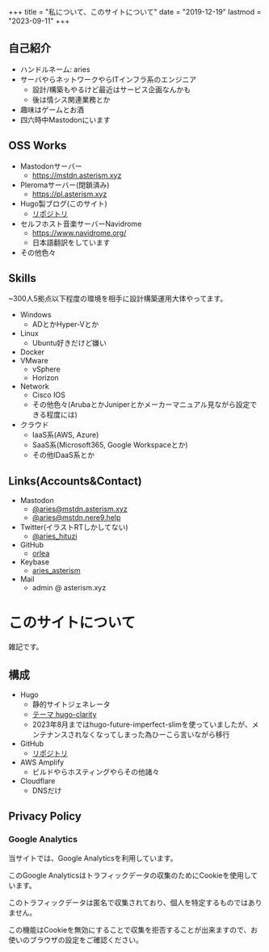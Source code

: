 +++
title = "私について、このサイトについて"
date = "2019-12-19"
lastmod = "2023-09-11"
+++

## 自己紹介

- ハンドルネーム: aries
- サーバやらネットワークやらITインフラ系のエンジニア
  - 設計/構築もやるけど最近はサービス企画なんかも
  - 後は情シス関連業務とか
- 趣味はゲームとお酒
- 四六時中Mastodonにいます


## OSS Works

- Mastodonサーバー
  - https://mstdn.asterism.xyz
- Pleromaサーバー(閉鎖済み)
  - https://pl.asterism.xyz
- Hugo製ブログ(このサイト)
  - [リポジトリ](https://github.com/orlea/blog.asterism.xyz)
- セルフホスト音楽サーバーNavidrome
  - https://www.navidrome.org/
  - 日本語翻訳をしています
- その他色々


## Skills

~300人5拠点以下程度の環境を相手に設計構築運用大体やってます。

- Windows
  - ADとかHyper-Vとか
- Linux
  - Ubuntu好きだけど嫌い
- Docker
- VMware
  - vSphere
  - Horizon
- Network
  - Cisco IOS
  - その他色々(ArubaとかJuniperとかメーカーマニュアル見ながら設定できる程度には)
- クラウド
  - IaaS系(AWS, Azure)
  - SaaS系(Microsoft365, Google Workspaceとか)
  - その他IDaaS系とか


## Links(Accounts&Contact)

- Mastodon
  - [@aries@mstdn.asterism.xyz](https://mstdn.asterism.xyz/@aries)
  - [@aries@mstdn.nere9.help](https://mstdn.nere9.help/@aries)
- Twitter(イラストRTしかしてない)
  - [@aries_hituzi](https://twitter.com/aries_hituzi)
- GitHub
  - [orlea](https://github.com/orlea)
- Keybase
  - [aries_asterism](https://keybase.io/aries_asterism)
- Mail
  - admin @ asterism.xyz


# このサイトについて

雑記です。

## 構成

- Hugo
  - 静的サイトジェネレータ
  - [テーマ hugo-clarity](https://github.com/chipzoller/hugo-clarity)
  - 2023年8月まではhugo-future-imperfect-slimを使っていましたが、メンテナンスされなくなってしまった為ひーこら言いながら移行
- GitHub
  - [リポジトリ](https://github.com/orlea/blog.asterism.xyz)
- AWS Amplify
  - ビルドやらホスティングやらその他諸々
- Cloudflare
  - DNSだけ


## Privacy Policy

### Google Analytics

当サイトでは、Google Analyticsを利用しています。

このGoogle Analyticsはトラフィックデータの収集のためにCookieを使用しています。

このトラフィックデータは匿名で収集されており、個人を特定するものではありません。

この機能はCookieを無効にすることで収集を拒否することが出来ますので、お使いのブラウザの設定をご確認ください。

